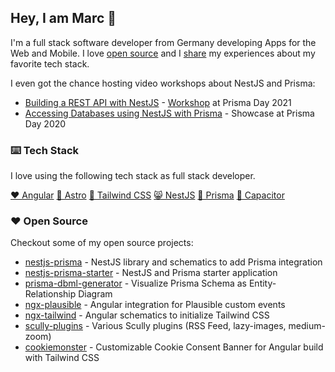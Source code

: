 ## Hey, I am Marc 🤙

I'm a full stack software developer from Germany developing Apps for the Web and Mobile. I love [open source](https://github.com/marcjulian) and I [share](https://notiz.dev) my experiences about my favorite tech stack.

I even got the chance hosting video workshops about NestJS and Prisma:

- [Building a REST API with NestJS](https://www.youtube.com/watch?v=mmbd5hcQUaY) - [Workshop](https://www.notion.so/marcjulian/Building-a-REST-API-with-NestJS-and-Prisma-8296846a0fc54ac0b445ae9364805669) at Prisma Day 2021
- [Accessing Databases using NestJS with Prisma](https://www.youtube.com/watch?v=UlVJ340UEuk) - Showcase at Prisma Day 2020

### ⌨️ Tech Stack 

I love using the following tech stack as full stack developer.

<p>
  <a href="https://angular.io/">❤️ Angular</a>
  <a href="https://astro.build/">🚀 Astro</a>
  <a href="https://tailwindcss.com/">🎨 Tailwind CSS</a>
  <a href="https://nestjs.com/">😸 NestJS</a>
  <a href="https://prisma.io/">📖 Prisma</a>
  <a href="https://capacitorjs.com/">🔌 Capacitor</a>
</p>

### ❤️ Open Source

Checkout some of my open source projects:

- [nestjs-prisma](https://github.com/notiz-dev/nestjs-prisma) - NestJS library and schematics to add Prisma integration
- [nestjs-prisma-starter](https://github.com/notiz-dev/nestjs-prisma-starter) - NestJS and Prisma starter application
- [prisma-dbml-generator](https://github.com/notiz-dev/prisma-dbml-generator) - Visualize Prisma Schema as Entity-Relationship Diagram
- [ngx-plausible](https://github.com/notiz-dev/ngx-plausible) - Angular integration for Plausible custom events
- [ngx-tailwind](https://github.com/notiz-dev/ngx-tailwind) - Angular schematics to initialize Tailwind CSS
- [scully-plugins](https://github.com/notiz-dev/scully-plugins) - Various Scully plugins (RSS Feed, lazy-images, medium-zoom)
- [cookiemonster](https://github.com/notiz-dev/cookiemonster) - Customizable Cookie Consent Banner for Angular build with Tailwind CSS


<!--
**marcjulian/marcjulian** is a ✨ _special_ ✨ repository because its `README.md` (this file) appears on your GitHub profile.

Here are some ideas to get you started:

- 🔭 I’m currently working on ...
- 🌱 I’m currently learning ...
- 👯 I’m looking to collaborate on ...
- 🤔 I’m looking for help with ...
- 💬 Ask me about ...
- 📫 How to reach me: ...
- 😄 Pronouns: ...
- ⚡ Fun fact: ...
-->
